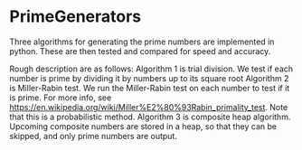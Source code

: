# PrimeGenerators
Three algorithms for generating the prime numbers are implemented in python. These are then tested and compared for speed and accuracy.

Rough description are as follows:
Algorithm 1 is trial division. We test if each number is prime by dividing it by numbers up to its square root
Algorithm 2 is Miller-Rabin test. We run the Miller-Rabin test on each number to test if it is prime. For more info, see https://en.wikipedia.org/wiki/Miller%E2%80%93Rabin_primality_test. Note that this is a probabilistic method.
Algorithm 3 is composite heap algorithm. Upcoming composite numbers are stored in a heap, so that they can be skipped, and only prime numbers are output.
